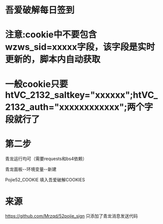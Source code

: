 # 吾爱破解每日签到

# 注意:cookie中不要包含wzws_sid=xxxxx字段，该字段是实时更新的，脚本内自动获取

# 一般cookie只要htVC_2132_saltkey="xxxxxx";htVC_2132_auth="xxxxxxxxxxxx";两个字段就行了

# 第二步

青龙运行均可（需要requests和bs4依赖）

青龙面板--环境变量--新建

Pojie52_COOKIE 填入吾爱破解COOKIES


# 来源
https://github.com/Mrzqd/52pojie_sign  只添加了青龙消息发送代码

